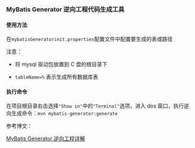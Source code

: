 ### MyBatis Generator 逆向工程代码生成工具

#### 使用方法

在`mybatisGeneratorinit.properties`配置文件中配置要生成的表或路径

注意：

- 将 mysql 驱动包放置到 C 盘的根目录下

- `tableName=%` 表示生成所有数据库表

#### 执行命令

在项目根目录右击选择`"Show in"`中的`"Terminal"`选项，进入 dos 窗口，执行逆向生成命令：`mvn mybatis-generator:generate`

参考博文：

[MyBatis Generator 逆向工程详解](<https://woodwhales.github.io/2018/10/29/015/>)